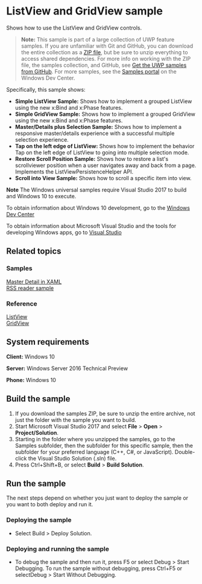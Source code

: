 <!---
  category: ControlsLayoutAndText
  samplefwlink: http://go.microsoft.com/fwlink/p/?LinkId=619900
--->

# ListView and GridView sample

Shows how to use the ListView and GridView controls. 

> **Note:** This sample is part of a large collection of UWP feature samples. 
> If you are unfamiliar with Git and GitHub, you can download the entire collection as a 
> [ZIP file](https://github.com/Microsoft/Windows-universal-samples/archive/master.zip), but be 
> sure to unzip everything to access shared dependencies. For more info on working with the ZIP file, 
> the samples collection, and GitHub, see [Get the UWP samples from GitHub](https://aka.ms/ovu2uq). 
> For more samples, see the [Samples portal](https://aka.ms/winsamples) on the Windows Dev Center. 

Specifically, this sample shows:

- **Simple ListView Sample:** Shows how to implement a grouped ListView using the new x:Bind and x:Phase features.  
- **Simple GridView Sample:** Shows how to implement a grouped GridView using the new x:Bind and x:Phase features.
- **Master/Details plus Selection Sample:** Shows how to implement a responsive master/details experience with a successful multiple selection experience.
- **Tap on the left edge of ListView:** Shows how to implement the behavior Tap on the left edge of ListView to going into multiple selection mode. 
- **Restore Scroll Position Sample:** Shows how to restore a list's scrollviewer position when a user navigates away and back from a page. Implements the ListViewPersistenceHelper API.
- **Scroll into View Sample:** Shows how to scroll a specific item into view.

**Note** The Windows universal samples require Visual Studio 2017 to build and Windows 10 to execute.
 
To obtain information about Windows 10 development, go to the [Windows Dev Center](http://go.microsoft.com/fwlink/?LinkID=532421)

To obtain information about Microsoft Visual Studio and the tools for developing Windows apps, go to [Visual Studio](http://go.microsoft.com/fwlink/?LinkID=532422)

## Related topics

### Samples

[Master Detail in XAML](/Samples/XamlMasterDetail)  
[RSS reader sample](https://github.com/Microsoft/Windows-appsample-rssreader)  

### Reference

[ListView](https://msdn.microsoft.com/library/windows/apps/windows.ui.xaml.controls.listview.aspx)  
[GridView](https://msdn.microsoft.com/library/windows/apps/windows.ui.xaml.controls.gridview.aspx)  

## System requirements

**Client:** Windows 10

**Server:** Windows Server 2016 Technical Preview

**Phone:**  Windows 10

## Build the sample

1. If you download the samples ZIP, be sure to unzip the entire archive, not just the folder with the sample you want to build. 
2. Start Microsoft Visual Studio 2017 and select **File** \> **Open** \> **Project/Solution**.
3. Starting in the folder where you unzipped the samples, go to the Samples subfolder, then the subfolder for this specific sample, then the subfolder for your preferred language (C++, C#, or JavaScript). Double-click the Visual Studio Solution (.sln) file.
4. Press Ctrl+Shift+B, or select **Build** \> **Build Solution**.

## Run the sample

The next steps depend on whether you just want to deploy the sample or you want to both deploy and run it.

### Deploying the sample

- Select Build > Deploy Solution. 

### Deploying and running the sample

- To debug the sample and then run it, press F5 or select Debug >  Start Debugging. To run the sample without debugging, press Ctrl+F5 or selectDebug > Start Without Debugging. 
